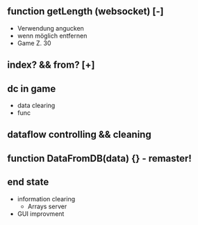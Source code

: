 ## function getLength (websocket) [-]
 - Verwendung angucken
 - wenn möglich entfernen
 - Game Z. 30

## index? && from? [+]

## dc in game
 - data clearing
 - func

## dataflow controlling && cleaning
## function DataFromDB(data) {} - remaster!
## end state
- information clearing
  - Arrays server
- GUI improvment
